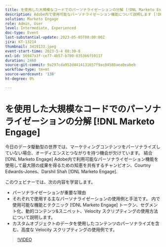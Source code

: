 ```yaml
---
title: を使用した大規模なコードでのパーソナライゼーションの分解 [!DNL Marketo Engage]
description: Adobe内で使用可能なパーソナライゼーション機能について説明します [!DNL Marketo Engage]；トークン、セグメント化、動的コンテンツおよびスニペット、Velocity スクリプティング。  カスタムオブジェクトのデータを使用したコンテンツのパーソナライズを含む、高度な Velocity スクリプティングの使用例です。
solution: Marketo Engage
role: Admin, User
level: Intermediate, Experienced
doc-type: Event
last-substantial-update: 2023-05-05T00:00:00Z
jira: KT-13214
thumbnail: 3419133.jpeg
event-start-time: 2023-5-4 08:30-8
exl-id: 56947a3f-ce77-4b57-b780-035366f59117
duration: 2460
source-git-commit: 9a297cda953d4414131657f9ac84580aea0eabeb
workflow-type: tm+mt
source-wordcount: '138'
ht-degree: 0%

---
```


# を使用した大規模なコードでのパーソナライゼーションの分解 [!DNL Marketo Engage]

今日のデータ駆動型の世界では、マーケティングコンテンツをパーソナライズしていない場合、オーディエンスとつながりを持つ機会が欠けています。 結合 [!DNL Marketo Engage] Adobe内で利用可能なパーソナライゼーション機能を使用して最大限の成果を得るための知恵を共有するチャンピオン、Courtny Edwards-Jones、Darshil Shah [!DNL Marketo Engage].

このウェビナーでは、次の内容を学習します。

* パーソナライゼーションが重要な理由
* それぞれで使用する主なパーソナライゼーションの使用例と手法です。 内で使用可能な機能とテクニック [!DNL Marketo Engage] トークン、セグメント化、動的コンテンツ&amp;スニペット、Velocity スクリプティングの使用方法について説明します。
* カスタムオブジェクトのデータを使用したコンテンツのパーソナライズを含む、高度な Velocity スクリプティングの使用例です。

>[!VIDEO](https://video.tv.adobe.com/v/3419133/?learn=on)
